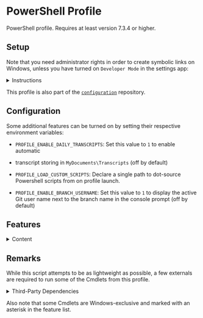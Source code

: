 # PowerShell Profile

PowerShell profile. Requires at least version 7.3.4 or higher.

## Setup

Note that you need administrator rights in order to create symbolic links on Windows,
unless you have turned on `Developer Mode` in the settings app:

<details>
<summary>Instructions</summary>

```powershell
git clone git@github.com:StefanGreve/profile.git

# recommended profile path: CurrentUserAllHosts
$PROFILE | Get-Member -Type NoteProperty | Format-List

# create a PowerShell directory if it doesn't exists already
New-Item "$HOME\Documents\PowerShell" -ItemType Directory -ErrorAction SilentlyContinue

# create a new symbolic link and dot-source profile.ps1
$ProfilePath = "$HOME\Documents\PowerShell\profile.ps1"
New-Item -Path $ProfilePath -ItemType SymbolicLink -Value $(Resolve-Path profile.ps1).Path
```

</details>

This profile is also part of the
[`configuration`](https://github.com/stefangreve/configuration)
repository.

## Configuration

Some additional features can be turned on by setting their respective environment
variables:

- `PROFILE_ENABLE_DAILY_TRANSCRIPTS`: Set this value to `1` to enable automatic
- transcript storing in `MyDocuments\Transcripts` (off by default)

- `PROFILE_LOAD_CUSTOM_SCRIPTS`: Declare a single path to dot-source Powershell
  scripts from on profile launch.
- `PROFILE_ENABLE_BRANCH_USERNAME`: Set this value to `1` to display the active
  Git user name next to the branch name in the console prompt (off by default)

## Features

<details>
<summary>Content</summary>

### System Maintenance

- `Update-Configuration`
- `Update-System`

### Utilities

- `Get-Battery`
- `Get-Calendar`
- `Set-PowerState`
- `Set-EnvironmentVariable`
- `Get-EnvironmentVariable`
- `Get-WorldClock`
- `Remove-EnvironmentVariable`
- `Restart-GpgAgent`
- `Set-WindowsTerminalTheme`*
- `Set-WindowsTheme`*
- `Set-MonitorBrightness`*
- `Start-DailyTranscript`
- `Start-ElevatedConsole`
- `Start-Timer`

### Development

- `Export-Branch`
- `Get-Definition`
- `Get-ExecutionTime`
- `Get-NameOf`
- `Measure-ScriptBlock`
- `New-DotnetProject`
- `Stop-LocalServer`
- `Test-Command`

### File Extensions

- `Copy-FilePath`
- `Export-Icon`
- `Get-FileCount`
- `Get-FileSize`
- `Get-FilePath`
- `Get-MaxPathLength`
- `New-Shorcut`*

### Cryptography

- `Get-Salt`
- `Get-StringHash`
- `Get-RandomPassword`

### Miscellaneous

- `Get-XCKD`

### Enums

- `OS`
- `Month`

</details>

## Remarks

While this script attempts to be as lightweight as possible, a few externals are
required to run some of the Cmdlets from this profile.

<details>
<summary>Third-Party Dependencies</summary>

### `Winfetch`

Creates an alias for `neofetch` using https://github.com/kiedtl/winfetch on Windows.

```powershell
Install-Script -Name pwshfetch-test-1 -Scope CurrentUser
```

### `Export-Icon`

Utility function to export SVGs as increasingly larger quadratic PNG files,
requires [`inkscape`](https://inkscape.org/) for the actual image conversion.

### `Get-Definition`

Requires the `bat` cargo for pretty terminal output.

### `Get-Calendar`

Thin wrapper over Python's built-in `calendar` module to pretty print a calendar.
Notice that this Cmdlet does *not* emit a PowerShell object. The behavior of this
Cmdlet is subject to future changes, see also: [Issue #9](https://github.com/StefanGreve/profile/issues/9).

</details>

Also note that some Cmdlets are Windows-exclusive and marked with an asterisk in
the feature list.
